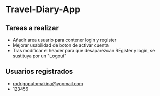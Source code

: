 # Travel-Diary-App

## Tareas a realizar

- Añadir area usuario para contener login y register
- Mejorar usabilidad de boton de activar cuenta 
- Tras modificar el header para que desaparezcan REgister y login, se sustituya por un "Logout"

## Usuarios registrados

- rodrigoputomakina@yopmail.com
- 123456